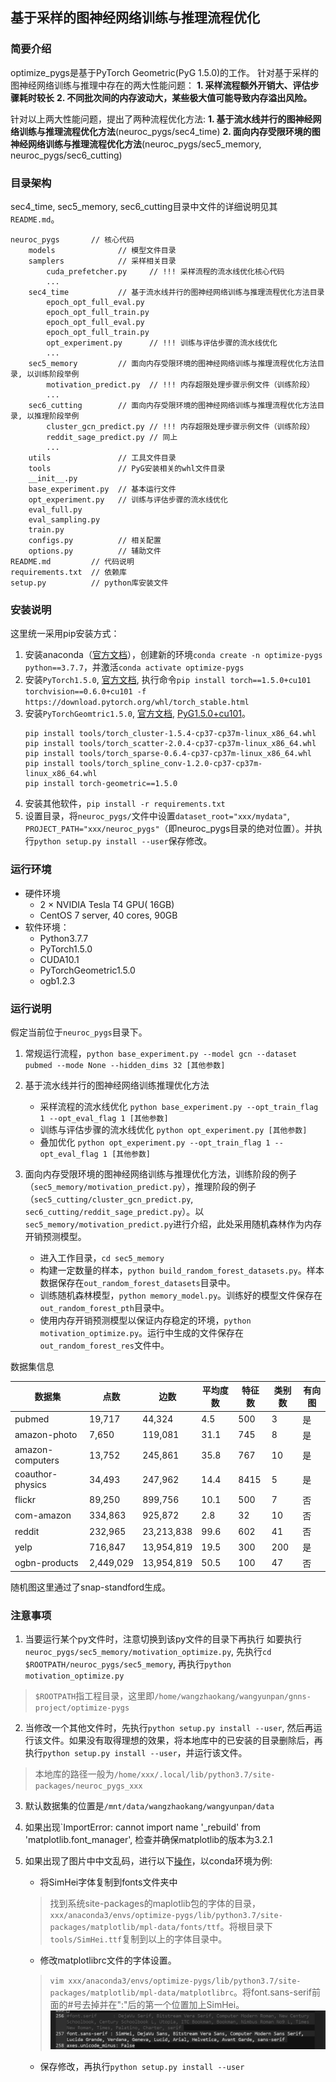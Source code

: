 ## 基于采样的图神经网络训练与推理流程优化

### 简要介绍

optimize_pygs是基于PyTorch Geometric(PyG 1.5.0)的工作。
针对基于采样的图神经网络训练与推理中存在的两大性能问题：
**1. 采样流程额外开销大、评估步骤耗时较长**
**2. 不同批次间的内存波动大，某些极大值可能导致内存溢出风险。**

针对以上两大性能问题，提出了两种流程优化方法:
**1. 基于流水线并行的图神经网络训练与推理流程优化方法**(neuroc_pygs/sec4_time)
**2. 面向内存受限环境的图神经网络训练与推理流程优化方法**(neuroc_pygs/sec5_memory, neuroc_pygs/sec6_cutting)

### 目录架构

sec4_time, sec5_memory, sec6_cutting目录中文件的详细说明见其`README.md`。

```
neuroc_pygs       // 核心代码
    models              // 模型文件目录
    samplers            // 采样相关目录
        cuda_prefetcher.py     // !!! 采样流程的流水线优化核心代码
        ...
    sec4_time           // 基于流水线并行的图神经网络训练与推理流程优化方法目录
        epoch_opt_full_eval.py
        epoch_opt_full_train.py
        epoch_opt_full_eval.py
        epoch_opt_full_train.py
        opt_experiment.py      // !!! 训练与评估步骤的流水线优化    
        ...
    sec5_memory         // 面向内存受限环境的图神经网络训练与推理流程优化方法目录, 以训练阶段举例
        motivation_predict.py  // !!! 内存超限处理步骤示例文件（训练阶段）
        ...
    sec6_cutting        // 面向内存受限环境的图神经网络训练与推理流程优化方法目录, 以推理阶段举例
        cluster_gcn_predict.py // !!! 内存超限处理步骤示例文件（训练阶段）
        reddit_sage_predict.py // 同上
        ...
    utils               // 工具文件目录
    tools               // PyG安装相关的whl文件目录
    __init__.py     
    base_experiment.py  // 基本运行文件
    opt_experiment.py   // 训练与评估步骤的流水线优化
    eval_full.py        
    eval_sampling.py
    train.py
    configs.py          // 相关配置
    options.py          // 辅助文件
README.md         // 代码说明
requirements.txt  // 依赖库
setup.py          // python库安装文件
```

### 安装说明

这里统一采用pip安装方式：
1. 安装anaconda（[官方文档](https://docs.anaconda.com/anaconda/install/index.html)），创建新的环境`conda create -n optimize-pygs python==3.7.7`，并激活`conda activate optimize-pygs`
2. 安装`PyTorch1.5.0`, [官方文档](https://pytorch.org/), 执行命令`pip install torch==1.5.0+cu101 torchvision==0.6.0+cu101 -f https://download.pytorch.org/whl/torch_stable.html`
3. 安装`PyTorchGeomtric1.5.0`, [官方文档](https://pytorch-geometric.readthedocs.io/en/latest/notes/installation.html), [PyG1.5.0+cu101](https://pytorch-geometric.com/whl/torch-1.5.0+cu101.html)。
    ```
    pip install tools/torch_cluster-1.5.4-cp37-cp37m-linux_x86_64.whl
    pip install tools/torch_scatter-2.0.4-cp37-cp37m-linux_x86_64.whl
    pip install tools/torch_sparse-0.6.4-cp37-cp37m-linux_x86_64.whl
    pip install tools/torch_spline_conv-1.2.0-cp37-cp37m-linux_x86_64.whl
    pip install torch-geometric==1.5.0
    ```
4. 安装其他软件，`pip install -r requirements.txt`
5. 设置目录，将`neuroc_pygs/`文件中设置`dataset_root="xxx/mydata"`, `PROJECT_PATH="xxx/neuroc_pygs"`（即neuroc_pygs目录的绝对位置）。并执行`python setup.py install --user`保存修改。

### 运行环境

- 硬件环境
    - 2 × NVIDIA Tesla T4 GPU( 16GB)
    - CentOS 7 server, 40 cores, 90GB
- 软件环境：
    - Python3.7.7
    - PyTorch1.5.0
    - CUDA10.1
    - PyTorchGeometric1.5.0
    - ogb1.2.3


### 运行说明

假定当前位于`neuroc_pygs`目录下。

1. 常规运行流程，`python base_experiment.py --model gcn --dataset pubmed --mode None --hidden_dims 32 [其他参数]`

2. 基于流水线并行的图神经网络训练推理优化方法
    - 采样流程的流水线优化  `python base_experiment.py --opt_train_flag 1 --opt_eval_flag 1 [其他参数]`
    - 训练与评估步骤的流水线优化 `python opt_experiment.py [其他参数]`
    - 叠加优化 `python opt_experiment.py --opt_train_flag 1 --opt_eval_flag 1 [其他参数]`

3. 面向内存受限环境的图神经网络训练与推理优化方法，训练阶段的例子（`sec5_memory/motivation_predict.py`），推理阶段的例子（`sec5_cutting/cluster_gcn_predict.py`, `sec6_cutting/reddit_sage_predict.py`）。以`sec5_memory/motivation_predict.py`进行介绍，此处采用随机森林作为内存开销预测模型。
    - 进入工作目录，`cd sec5_memory`
    - 构建一定数量的样本，`python build_random_forest_datasets.py`。样本数据保存在`out_random_forest_datasets`目录中。
    - 训练随机森林模型，`python memory_model.py`。训练好的模型文件保存在`out_random_forest_pth`目录中。
    - 使用内存开销预测模型以保证内存稳定的环境，`python motivation_optimize.py`。运行中生成的文件保存在`out_random_forest_res`文件中。

数据集信息

| 数据集 | 点数 | 边数 | 平均度数 | 特征数 | 类别数 | 有向图 |
| --- | --- | --- | --- | --- | --- | --- |
| pubmed | 19,717 | 44,324 | 4.5 | 500 | 3 | 是 |
| amazon-photo | 7,650 | 119,081 | 31.1 | 745 | 8 | 是 |
| amazon-computers | 13,752 | 245,861 | 35.8 | 767 | 10 | 是 |
| coauthor-physics | 34,493 | 247,962 | 14.4 | 8415 | 5 | 是 |
| flickr | 89,250 | 899,756 | 10.1 | 500 | 7 | 否 |
| com-amazon | 334,863 | 925,872 | 2.8 | 32 | 10 | 否 |
| reddit | 232,965 | 23,213,838 | 99.6 | 602 | 41 | 否 |
| yelp | 716,847 | 13,954,819 | 19.5 | 300 | 200 | 是 |
| ogbn-products | 2,449,029 | 13,954,819 | 50.5 | 100 | 47 | 否 | 

随机图这里通过了snap-standford生成。

### 注意事项

1. 当要运行某个py文件时，注意切换到该py文件的目录下再执行
如要执行`neuroc_pygs/sec5_memory/motivation_optimize.py`, 先执行`cd $ROOTPATH/neuroc_pygs/sec5_memory`, 再执行`python motivation_optimize.py`
> `$ROOTPATH`指工程目录，这里即`/home/wangzhaokang/wangyunpan/gnns-project/optimize-pygs`

2. 当修改一个其他文件时，先执行`python setup.py install --user`, 然后再运行该文件。如果没有取得理想的效果，将本地库中的已安装的目录删除后，再执行`python setup.py install --user`，并运行该文件。
> 本地库的路径一般为`/home/xxx/.local/lib/python3.7/site-packages/neuroc_pygs_xxx`

3. 默认数据集的位置是`/mnt/data/wangzhaokang/wangyunpan/data`

4. 如果出现`ImportError: cannot import name '_rebuild' from 'matplotlib.font_manager', 检查并确保matplotlib的版本为3.2.1

5. 如果出现了图片中中文乱码，进行以下[操作](https://blog.csdn.net/txh3093/article/details/106858041?utm_medium=distribute.pc_relevant.none-task-blog-baidujs_title-0&spm=1001.2101.3001.4242)，以conda环境为例:
    - 将SimHei字体复制到fonts文件夹中
    > 找到系统site-packages的maplotlib包的字体的目录，`xxx/anaconda3/envs/optimize-pygs/lib/python3.7/site-packages/matplotlib/mpl-data/fonts/ttf`。将根目录下`tools/SimHei.ttf`复制到以上的字体目录中。
    - 修改matplotlibrc文件的字体设置。
    > `vim xxx/anaconda3/envs/optimize-pygs/lib/python3.7/site-packages/matplotlib/mpl-data/matplotlibrc`。将font.sans-serif前面的#号去掉并在":"后的第一个位置加上SimHei。![](tools/add_simhei_ttf.png)
    - 保存修改，再执行`python setup.py install --user`